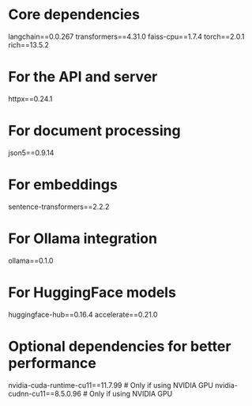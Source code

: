 # Core dependencies
langchain==0.0.267
transformers==4.31.0
faiss-cpu==1.7.4
torch==2.0.1
rich==13.5.2

# For the API and server
httpx==0.24.1

# For document processing
json5==0.9.14

# For embeddings
sentence-transformers==2.2.2

# For Ollama integration
ollama==0.1.0

# For HuggingFace models
huggingface-hub==0.16.4
accelerate==0.21.0

# Optional dependencies for better performance
nvidia-cuda-runtime-cu11==11.7.99  # Only if using NVIDIA GPU
nvidia-cudnn-cu11==8.5.0.96  # Only if using NVIDIA GPU
